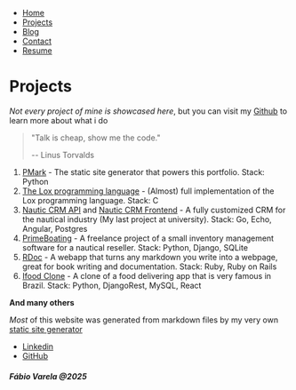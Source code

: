 - [Home](/index.html)
- [Projects](/projects/index.html)
- [Blog](/blog/index.html)
- [Contact](#contact)
- [Resume](#resume)

# Projects

_Not every project of mine is showcased here_, but you can visit my [Github](https://github.com/fabioVV) to learn more about what i do


> "Talk is cheap, show me the code."
>
> -- Linus Torvalds


1. [PMark](https://github.com/FabioVV/PMark) - The static site generator that powers this portfolio. Stack: Python
2. [The Lox programming language](https://github.com/FabioVV/lox-craftinginterpreters) - (Almost) full implementation of the Lox programming language. Stack: C
3. [Nautic CRM API](https://github.com/FabioVV/nautic-api) and [Nautic CRM Frontend](https://github.com/FabioVV/Nautic-System) - A fully customized CRM for the nautical industry (My last project at university). Stack: Go, Echo, Angular, Postgres
4. [PrimeBoating](https://github.com/FabioVV/primeboating) - A freelance project of a small inventory management software for a nautical reseller. Stack: Python, Django, SQLite
5. [RDoc](https://github.com/FabioVV/RDocmenter) - A webapp that turns any markdown you write into a webpage, great for book writing and documentation. Stack: Ruby, Ruby on Rails
6. [Ifood Clone](#) - A clone of a food delivering app that is very famous in Brazil. Stack: Python, DjangoRest, MySQL, React

**And many others**


_Most_ of this website was generated from markdown files by my very own [static site generator](https://github.com/FabioVV/PMark)

- [Linkedin](www.linkedin.com/in/fabio-varela-413719217)
- [GitHub](https://github.com/fabioVV)

##### Fábio Varela @2025
